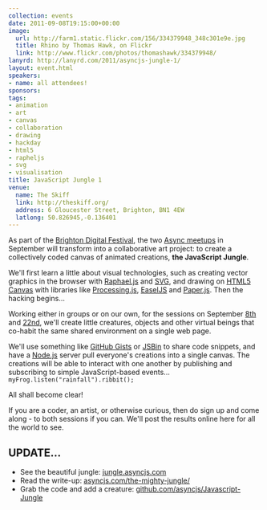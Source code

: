 ```yaml
---
collection: events
date: 2011-09-08T19:15:00+00:00
image: 
  url: http://farm1.static.flickr.com/156/334379948_348c301e9e.jpg
  title: Rhino by Thomas Hawk, on Flickr
  link: http://www.flickr.com/photos/thomashawk/334379948/
lanyrd: http://lanyrd.com/2011/asyncjs-jungle-1/
layout: event.html
speakers:
- name: all attendees!
sponsors: 
tags: 
- animation
- art
- canvas
- collaboration
- drawing
- hackday
- html5
- rapheljs
- svg
- visualisation
title: JavaScript Jungle 1
venue: 
  name: The Skiff
  link: http://theskiff.org/
  address: 6 Gloucester Street, Brighton, BN1 4EW
  latlong: 50.826945,-0.136401
---
```


<p class="summary">As part of the <a href="http://brightondigitalfestival.co.uk">Brighton Digital Festival</a>, the two <a href="http://asyncjs.com">Async meetups</a> in September will transform into a collaborative art project: to create a collectively coded canvas of animated creations, <strong>the JavaScript Jungle</strong>.</p>

<p>We'll first learn a little about visual technologies, such as creating vector graphics in the browser with <a href="http://raphaeljs.com">Raphael.js</a> and <a href="http://en.wikipedia.org/wiki/Scalable_Vector_Graphics">SVG</a>, and drawing on <a href="http://asyncjs.com/canvas/">HTML5 Canvas</a> with libraries like <a href="http://processingjs.org">Processing.js</a>, <a href="http://easeljs.com">EaselJS</a> and <a href="http://paperjs.org">Paper.js</a>. Then the hacking begins...</p>

<p>Working either in groups or on our own, for the sessions on September <a href="http://lanyrd.com/2011/asyncjs-jungle-1/">8th</a> and <a href="http://lanyrd.com/2011/asyncjs-jungle-2/">22nd</a>, we'll create little creatures, objects and other virtual beings that co-habit the same shared environment on a single web page.</p>

<p>We'll use something like <a href="https://gist.github.com">GitHub Gists</a> or <a href="http://jsbin.com">JSBin</a> to share code snippets, and have a <a href="http://asyncjs.com/nodejs/">Node.js</a> server pull everyone's creations into a single canvas. The creations will be able to interact with one another by publishing and subscribing to simple JavaScript-based events... <code>myFrog.listen("rainfall").ribbit();</code></p>

<p>All shall become clear!</p>

<p>If you are a coder, an artist, or otherwise curious, then do sign up and come along - to both sessions if you can. We'll post the results online here for all the world to see.</p>

<h2>UPDATE...</h2>
<ul>
<li>See the beautiful jungle: <a href="http://jungle.asyncjs.com">jungle.asyncjs.com</a>
</li>
    <li>Read the write-up: <a href="http://asyncjs.com/the-mighty-jungle/">asyncjs.com/the-mighty-jungle/</a>
</li>
    <li>Grab the code and add a creature: <a href="http://github.com/asyncjs/Javascript-Jungle">github.com/asyncjs/Javascript-Jungle</a>
</li>
</ul>
